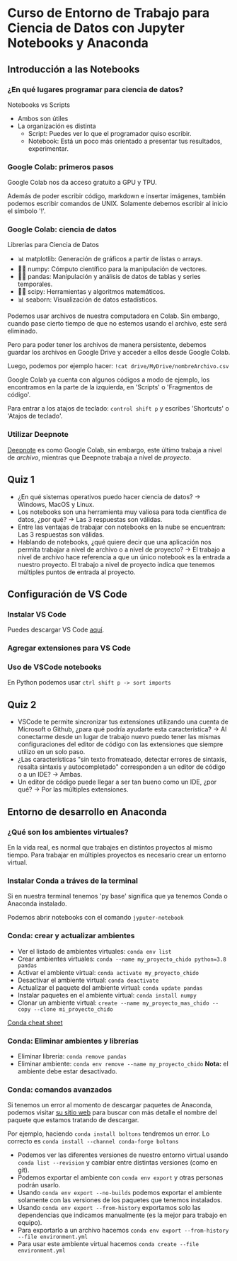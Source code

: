 # Curso de Entorno de Trabajo para Ciencia de Datos con Jupyter Notebooks y Anaconda

## Introducción a las Notebooks

### ¿En qué lugares programar para ciencia de datos?

Notebooks vs Scripts

- Ambos son útiles
- La organización es distinta
  - Script: Puedes ver lo que el programador quiso escribir.
  - Notebook: Está un poco más orientado a presentar tus resultados, experimentar.

### Google Colab: primeros pasos

Google Colab nos da acceso gratuito a GPU y TPU.

Además de poder escribir código, markdown e insertar imágenes, también podemos escribir comandos de UNIX. Solamente debemos escribir al inicio el símbolo '!'.

### Google Colab: ciencia de datos

Librerías para Ciencia de Datos

- 📊 matplotlib: Generación de gráficos a partir de listas o arrays.
- 🧑‍💻 numpy: Cómputo científico para la manipulación de vectores.
- 🧑‍💻 pandas: Manipulación y análisis de datos de tablas y series temporales.
- 🧑‍💻 scipy: Herramientas y algoritmos matemáticos.
- 📊 seaborn: Visualización de datos estadísticos.

Podemos usar archivos de nuestra computadora en Colab. Sin embargo, cuando pase cierto tiempo de que no estemos usando el archivo, este será eliminado.

Pero para poder tener los archivos de manera persistente, debemos guardar los archivos en Google Drive y acceder a ellos desde Google Colab.

Luego, podemos por ejemplo hacer: `!cat drive/MyDrive/nombreArchivo.csv`

Google Colab ya cuenta con algunos códigos a modo de ejemplo, los encontramos en la parte de la izquierda, en 'Scripts' o 'Fragmentos de código'.

Para entrar a los atajos de teclado: `control shift p` y escribes 'Shortcuts' o 'Atajos de teclado'.

### Utilizar Deepnote

[Deepnote](https://deepnote.com/) es como Google Colab, sin embargo, este último trabaja a nivel de *archivo*, mientras que Deepnote trabaja a nivel de *proyecto*.

## Quiz 1

- ¿En qué sistemas operativos puedo hacer ciencia de datos? -> Windows, MacOS y Linux.
- Los notebooks son una herramienta muy valiosa para toda científica de datos, ¿por qué? -> Las 3 respuestas son válidas.
- Entre las ventajas de trabajar con notebooks en la nube se encuentran: Las 3 respuestas son válidas.
- Hablando de notebooks, ¿qué quiere decir que una aplicación nos permita trabajar a nivel de archivo o a nivel de proyecto? -> El trabajo a nivel de archivo hace referencia a que un único notebook es la entrada a nuestro proyecto. El trabajo a nivel de proyecto indica que tenemos múltiples puntos de entrada al proyecto.

## Configuración de VS Code

### Instalar VS Code

Puedes descargar VS Code [aquí](https://code.visualstudio.com/download).

### Agregar extensiones para VS Code

### Uso de VSCode notebooks

En Python podemos usar `ctrl shift p -> sort imports`

## Quiz 2

- VSCode te permite sincronizar tus extensiones utilizando una cuenta de Microsoft o Github, ¿para qué podría ayudarte esta característica? ->  Al conectarme desde un lugar de trabajo nuevo puedo tener las mismas configuraciones del editor de código con las extensiones que siempre utilizo en un solo paso.
- ¿Las características "sin texto fromateado, detectar errores de sintaxis, resalta sintaxis y autocompletado" corresponden a un editor de código o a un IDE? -> Ambas.
- Un editor de código puede llegar a ser tan bueno como un IDE, ¿por qué? -> Por las múltiples extensiones.

## Entorno de desarrollo en Anaconda

### ¿Qué son los ambientes virtuales?

En la vida real, es normal que trabajes en distintos proyectos al mismo tiempo. Para trabajar en múltiples proyectos es necesario crear un entorno virtual.

### Instalar Conda a tráves de la terminal

Si en nuestra terminal tenemos 'py base' significa que ya tenemos Conda o Anaconda instalado.

Podemos abrir notebooks con el comando `jyputer-notebook`

### Conda: crear y actualizar ambientes

- Ver el listado de ambientes virtuales: `conda env list`
- Crear ambientes virtuales: `conda --name my_proyecto_chido python=3.8 pandas`
- Activar el ambiente virtual: `conda activate my_proyecto_chido`
- Desactivar el ambiente virtual: `conda deactivate`
- Actualizar el paquete del ambiente virtual: `conda update pandas`
- Instalar paquetes en el ambiente virtual: `conda install numpy`
- Clonar un ambiente virtual: `create --name my_proyecto_mas_chido --copy --clone mi_proyecto_chido`

[Conda cheat sheet](https://docs.conda.io/projects/conda/en/4.6.0/_downloads/52a95608c49671267e40c689e0bc00ca/conda-cheatsheet.pdf)

### Conda: Eliminar ambientes y librerías

- Eliminar libreria: `conda remove pandas`
- Eliminar ambiente: `conda env remove --name my_proyecto_chido` **Nota:** el ambiente debe estar desactivado.

### Conda: comandos avanzados

Si tenemos un error al momento de descargar paquetes de Anaconda, podemos visitar [su sitio web](https://anaconda.org/) para buscar con más detalle el nombre del paquete que estamos tratando de descargar.

Por ejemplo, haciendo `conda install boltons` tendremos un error. Lo correcto es `conda install --channel conda-forge boltons`

- Podemos ver las diferentes versiones de nuestro entorno virtual usando `conda list --revision` y cambiar entre distintas versiones (como en git).
- Podemos exportar el ambiente con `conda env export` y otras personas podrán usarlo.
- Usando `conda env export --no-builds` podemos exportar el ambiente solamente con las versiones de los paquetes que tenemos instalados.
- Usando `conda env export --from-history` exportamos solo las dependencias que indicamos manualmente (es la mejor para trabajo en equipo).
- Para exportarlo a un archivo hacemos `conda env export --from-history --file environment.yml`
- Para usar este ambiente virtual hacemos `conda create --file environment.yml`
